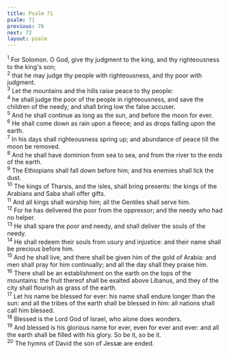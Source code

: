 ```yaml
---
title: Psalm 71
psalm: 71
previous: 70
next: 72
layout: psalm
---
```

<div class="psalm-verse"><sup class="verse-number">1</sup> For Solomon. O God, give thy judgment to the king, and thy righteousness to the king's son; </div><div class="psalm-verse"><sup class="verse-number">2</sup> that he may judge thy people with righteousness, and thy poor with judgment. </div><div class="psalm-verse"><sup class="verse-number">3</sup> Let the mountains and the hills raise peace to thy people: </div><div class="psalm-verse"><sup class="verse-number">4</sup> he shall judge the poor of the people in righteousness, and save the children of the needy; and shall bring low the false accuser. </div><div class="psalm-verse"><sup class="verse-number">5</sup> And he shall continue as long as the sun, and before the moon for ever. </div><div class="psalm-verse"><sup class="verse-number">6</sup> He shall come down as rain upon a fleece; and as drops falling upon the earth. </div><div class="psalm-verse"><sup class="verse-number">7</sup> In his days shall righteousness spring up; and abundance of peace till the moon be removed. </div><div class="psalm-verse"><sup class="verse-number">8</sup> And he shall have dominion from sea to sea, and from the river to the ends of the earth. </div><div class="psalm-verse"><sup class="verse-number">9</sup> The Ethiopians shall fall down before him; and his enemies shall lick the dust. </div><div class="psalm-verse"><sup class="verse-number">10</sup> The kings of Tharsis, and the isles, shall bring presents: the kings of the Arabians and Saba shall offer gifts. </div><div class="psalm-verse"><sup class="verse-number">11</sup> And all kings shall worship him; all the Gentiles shall serve him. </div><div class="psalm-verse"><sup class="verse-number">12</sup> For he has delivered the poor from the oppressor; and the needy who had no helper. </div><div class="psalm-verse"><sup class="verse-number">13</sup> He shall spare the poor and needy, and shall deliver the souls of the needy. </div><div class="psalm-verse"><sup class="verse-number">14</sup> He shall redeem their souls from usury and injustice: and their name shall be precious before him. </div><div class="psalm-verse"><sup class="verse-number">15</sup> And he shall live, and there shall be given him of the gold of Arabia: and men shall pray for him continually; and all the day shall they praise him. </div><div class="psalm-verse"><sup class="verse-number">16</sup> There shall be an establishment on the earth on the tops of the mountains: the fruit thereof shall be exalted above Libanus, and they of the city shall flourish as grass of the earth. </div><div class="psalm-verse"><sup class="verse-number">17</sup> Let his name be blessed for ever: his name shall endure longer than the sun: and all the tribes of the earth shall be blessed in him: all nations shall call him blessed. </div><div class="psalm-verse"><sup class="verse-number">18</sup> Blessed is the Lord God of Israel, who alone does wonders. </div><div class="psalm-verse"><sup class="verse-number">19</sup> And blessed is his glorious name for ever, even for ever and ever: and all the earth shall be filled with his glory. So be it, so be it. </div><div class="psalm-verse"><sup class="verse-number">20</sup> The hymns of David the son of Jessæ are ended. </div>